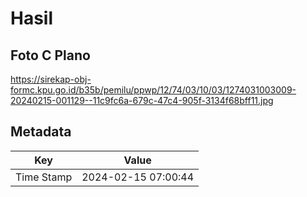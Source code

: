 # Hasil

## Foto C Plano

https://sirekap-obj-formc.kpu.go.id/b35b/pemilu/ppwp/12/74/03/10/03/1274031003009-20240215-001129--11c9fc6a-679c-47c4-905f-3134f68bff11.jpg


## Metadata

| Key        | Value               |
| ---------- | ------------------- |
| Time Stamp | 2024-02-15 07:00:44 |



